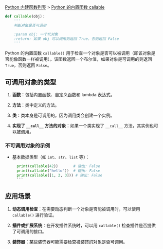 [Python 内建函数列表](https://xplanc.org/primers/document/zh/02.Python/99.API%20%E5%B8%AE%E5%8A%A9%E6%89%8B%E5%86%8C/00.%E5%86%85%E5%BB%BA%E5%87%BD%E6%95%B0.md) > [Python 的内置函数 callable](https://xplanc.org/primers/document/zh/02.Python/EX.%E5%86%85%E5%BB%BA%E5%87%BD%E6%95%B0/EX.callable.md)

```python
def callable(obj):
    '''
    判断对象是否可调用

    :param obj: 一个代对象
    :return: 如果 obj 可以调用则返回 True，否则返回 False
    '''
```

Python 的内置函数 `callable()` 用于检查一个对象是否可以被调用（即该对象是否能像函数一样被调用）。该函数返回一个布尔值，如果对象是可调用的则返回 `True`，否则返回 `False`。

## 可调用对象的类型
1. **函数**：包括内置函数、自定义函数和 lambda 表达式。

2. **方法**：类中定义的方法。

3. **类**：类本身是可调用的，因为调用类会创建一个实例。

4. **实现了 `__call__` 方法的对象**：如果一个类实现了 `__call__` 方法，其实例也可以被调用。

### 不可调用对象的示例
- 基本数据类型（如 `int`、`str`、`list` 等）：
	```python
	  print(callable(42))       # 输出: False
	  print(callable("hello"))  # 输出: False
	  print(callable([1, 2, 3])) # 输出: False
	  ```

## 应用场景
1. **动态调用检查**：在需要动态判断一个对象是否能被调用时，可以使用 `callable()` 进行验证。

2. **插件或扩展系统**：在开发插件系统时，可以用 `callable()` 检查插件是否提供了可调用的接口。

3. **装饰器**：某些装饰器可能需要检查被装饰的对象是否可调用。

